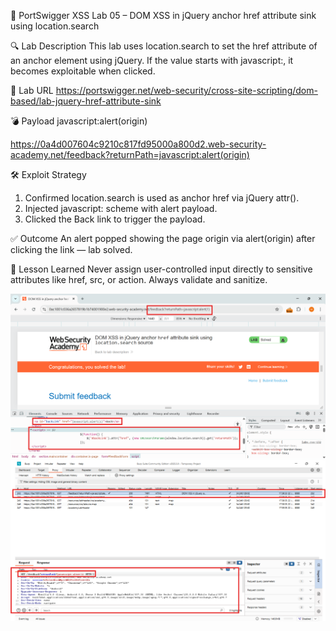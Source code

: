 🧪 PortSwigger XSS Lab 05 – DOM XSS in jQuery anchor href attribute sink using location.search

🔍 Lab Description
This lab uses location.search to set the href attribute of an anchor element using jQuery. If the value starts with javascript:, it becomes exploitable when clicked.

🔗 Lab URL
https://portswigger.net/web-security/cross-site-scripting/dom-based/lab-jquery-href-attribute-sink

💣 Payload
javascript:alert(origin)

https://0a4d007604c9210c817fd95000a800d2.web-security-academy.net/feedback?returnPath=javascript:alert(origin)

🛠️ Exploit Strategy
1. Confirmed location.search is used as anchor href via jQuery attr().
2. Injected javascript: scheme with alert payload.
3. Clicked the Back link to trigger the payload.

✅ Outcome
An alert popped showing the page origin via alert(origin) after clicking the link — lab solved.

🧠 Lesson Learned
Never assign user-controlled input directly to sensitive attributes like href, src, or action. Always validate and sanitize.

![Lab Screenshot](./screenshots/Lab-05-DOM-XSS-01.png)
![Lab Screenshot](./screenshots/Lab-05-DOM-XSS-02.png)